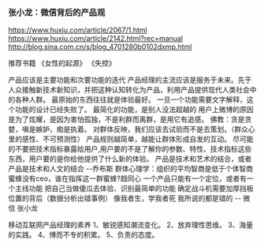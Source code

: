 ### 张小龙：微信背后的产品观
https://www.huxiu.com/article/2067/1.html
https://www.huxiu.com/article/2142.html?rec=manual
http://blog.sina.com.cn/s/blog_4701280b0102dxmp.html

推荐书籍
《女性的起源》
《失控》

产品应该是主要功能和次要功能的迭代 
产品经理的主流应该是服务于未来。先于人众接触新技术新知识，并把这种认知转化为产品，利用产品提供现代人类社会中的各种人群。
最原始的东西往往就是体验最好。
一旦一个功能需要文字解释，这个功能的设计已经失败了。
最简化的功能，是别人没法超越的
用户上微博的原因是为了炫耀，是因为害怕孤独，不是利群而离群，是用它有追感。
佛教：贪是贪婪，嗔是嫉妒，痴是执着。
对群体反映，我们应该去试验而不是去策划。（群众心里的感性、不可预测性）
产品规则越简单，越能让群体形成自发的互动。
尽可能的不要把技术指标暴露给用户,用户要的不是了解你的参数、特性、技术指标这些东西，用户要的是你给他提供了什么新的体验。
产品是技术和艺术的结合，或者产品是技术和人文的结合 --乔布斯
群体心理学：组织的平均智商是低于个体智商
蜜蜂没有ceo，谁在指挥这一群蜜蜂?趋同心
一个产品只能有一个定位，或者有一个主线功能
把自己当做傻瓜去体验、识别最简单的功能
确定战斗机需要加厚挡板位置的背后（数据分析出错事例）
像我者生，学我者死
我所说的都是错的 -- 微信 张小龙

移动互联网产品经理的素养
1、敏锐感知潮流变化。
2、放弃理性思维。
3、海量的实践。
4、博而不专的积累。
5、负责的态度。
